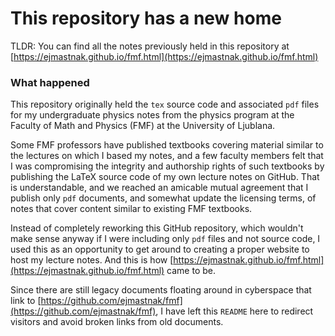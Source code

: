 # This repository has a new home

TLDR: You can find all the notes previously held in this repository at [https://ejmastnak.github.io/fmf.html](https://ejmastnak.github.io/fmf.html) 

### What happened
This repository originally held the `tex` source code and associated `pdf` files for my undergraduate physics notes from the physics program at the Faculty of Math and Physics (FMF) at the University of Ljublana.

Some FMF professors have published textbooks covering material similar to the lectures on which I based my notes, and a few faculty members felt that I was compromising the integrity and authorship rights of such textbooks by publishing the LaTeX source code of my own lecture notes on GitHub. That is understandable, and we reached an amicable mutual agreement that I publish only `pdf` documents, and somewhat update the licensing terms, of notes that cover content similar to existing FMF textbooks.

Instead of completely reworking this GitHub repository, which wouldn't make sense anyway if I were including only `pdf` files and not source code, I used this as an opportunity to get around to creating a proper website to host my lecture notes. And this is how [https://ejmastnak.github.io/fmf.html](https://ejmastnak.github.io/fmf.html) came to be.

Since there are still legacy documents floating around in cyberspace that link to [https://github.com/ejmastnak/fmf](https://github.com/ejmastnak/fmf), I have left this `README` here to redirect visitors and avoid broken links from old documents.
